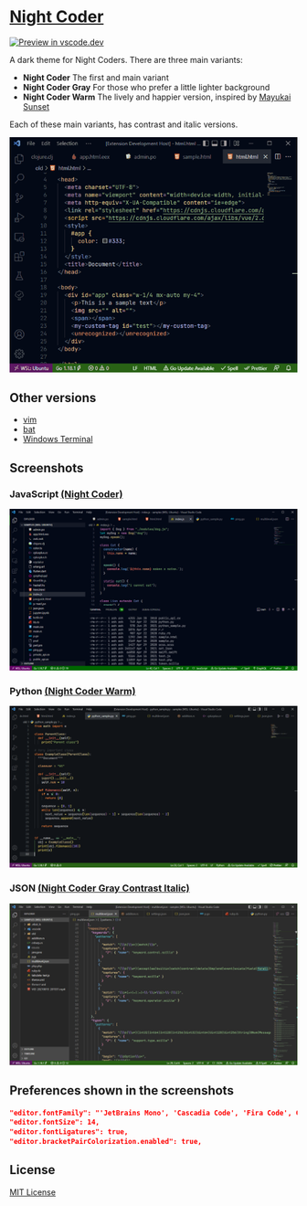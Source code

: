 # [Night Coder](https://marketplace.visualstudio.com/items?itemName=a5hk.night-coder)

[![Preview in vscode.dev](https://img.shields.io/badge/preview%20in-vscode.dev-060?style=for-the-badge&labelColor=030917)](https://vscode.dev/theme/a5hk.night-coder/Night%20Coder)

A dark theme for Night Coders. There are three main variants:
- **Night Coder** The first and main variant
- **Night Coder Gray** For those who prefer a little lighter background
- **Night Coder Warm** The lively and happier version, inspired by [Mayukai Sunset](https://marketplace.visualstudio.com/items?itemName=GulajavaMinistudio.mayukaithemevsc)

Each of these main variants, has contrast and italic versions.

![html](/screenshot/demo.gif)

## Other versions

- [vim](/vim/colors/)
- [bat](/bat/)
- [Windows Terminal](/windows-terminal/)

## Screenshots

### JavaScript [(Night Coder)](https://vscode.dev/theme/a5hk.night-coder/Night%20Coder)

![javascript](/screenshot/n-javascript.png)

### Python [(Night Coder Warm)](https://vscode.dev/theme/a5hk.night-coder/Night%20Coder%20Warm)

![python](/screenshot/nw-python.png)

### JSON [(Night Coder Gray Contrast Italic)](https://vscode.dev/theme/a5hk.night-coder/Night%20Coder%20Gray%20Contrast%20Italic)

![json](/screenshot/ngci-json.png)

## Preferences shown in the screenshots

```json
"editor.fontFamily": "'JetBrains Mono', 'Cascadia Code', 'Fira Code', Consolas, 'Courier New', monospace",
"editor.fontSize": 14,
"editor.fontLigatures": true,
"editor.bracketPairColorization.enabled": true,
```

## License

[MIT License](/LICENSE)
